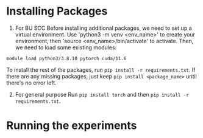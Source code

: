 # Installing Packages
1. For BU SCC
Before installing additional packages, we need to set up a virtual environment. Use 'python3 -m venv <env_name>' to create your environment, then 'source <env_name>/bin/activate' to activate.
Then, we need to load some existing modules:
```python3
module load python3/3.8.10 pytorch cuda/11.6
```
To install the rest of the packages, run `pip install -r requirements.txt`. If there are any missing packages, just keep `pip install <package_name>` until there's no error left. 

2. For general purpose
Run `pip install torch` and then `pip install -r requirements.txt`.

# Running the experiments


